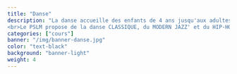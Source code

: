 ```yaml
---
title: "Danse"
description: "La danse accueille des enfants de 4 ans jusqu'aux adultes.
<br>Le PSLM propose de la danse CLASSIQUE, du MODERN JAZZ' et du HIP-HOP."
categories: ["cours"]
banner: "/img/banner-danse.jpg"
color: "text-black"
background: "banner-light"
weight: 4
---
```


